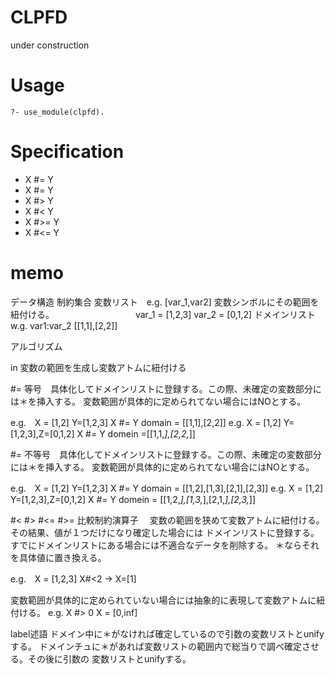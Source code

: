 # CLPFD
under construction

# Usage

```
?- use_module(clpfd).
```

# Specification

- X #= Y
- X #\= Y
- X #> Y
- X #< Y
- X #>= Y
- X #<= Y


# memo

データ構造
制約集合
変数リスト　e.g. [var_1,var2] 変数シンボルにその範囲を紐付ける。
　　　　　　　　　var_1 = [1,2,3] var_2 = [0,1,2]
ドメインリスト w.g.  var1:var_2 [[1,1],[2,2]]

アルゴリズム

in 変数の範囲を生成し変数アトムに紐付ける


#= 等号　具体化してドメインリストに登録する。この際、未確定の変数部分には＊を挿入する。
変数範囲が具体的に定められてない場合にはNOとする。

e.g.　X = [1,2] Y=[1,2,3] X #= Y domain = [[1,1],[2,2]]
e.g.  X = [1,2] Y=[1,2,3],Z=[0,1,2] X #= Y domein =[[1,1,*],[2,2,*]]

#\= 不等号　具体化してドメインリストに登録する。この際、未確定の変数部分には＊を挿入する。
変数範囲が具体的に定められてない場合にはNOとする。

e.g.　X = [1,2] Y=[1,2,3] X #= Y domain = [[1,2],[1,3],[2,1],[2,3]]
e.g.  X = [1,2] Y=[1,2,3],Z=[0,1,2] X #= Y domein = [[1,2,*],[1,3,*],[2,1,*],[2,3,*]]


#< #> #<= #>=  比較制約演算子　
変数の範囲を狭めて変数アトムに紐付ける。その結果、値が１つだけになり確定した場合には
ドメインリストに登録する。すでにドメインリストにある場合には不適合なデータを削除する。
＊ならそれを具体値に置き換える。

e.g.　X = [1,2,3] X#<2 -> X=[1]

変数範囲が具体的に定められていない場合には抽象的に表現して変数アトムに紐付ける。
e.g. X #> 0   X = [0,inf]


label述語
ドメイン中に＊がなければ確定しているので引数の変数リストとunifyする。
ドメインチュに＊があれば変数リストの範囲内で総当りで調べ確定させる。その後に引数の
変数リストとunifyする。


